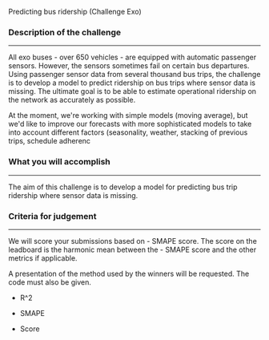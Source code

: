 Predicting bus ridership (Challenge Exo)

### Description of the challenge

---

All exo buses - over 650 vehicles - are equipped with automatic passenger sensors. However, the sensors sometimes fail on certain bus departures. Using passenger sensor data from several thousand bus trips, the challenge is to develop a model to predict ridership on bus trips where sensor data is missing. The ultimate goal is to be able to estimate operational ridership on the network as accurately as possible.

At the moment, we're working with simple models (moving average), but we'd like to improve our forecasts with more sophisticated models to take into account different factors (seasonality, weather, stacking of previous trips, schedule adherenc

### What you will accomplish

---

The aim of this challenge is to develop a model for predicting bus trip ridership where sensor data is missing.

### Criteria for judgement

---

We will score your submissions based on - SMAPE score. The score on the leadboard is the harmonic mean between the - SMAPE score and the other metrics if applicable.

A presentation of the method used by the winners will be requested. The code must also be given.

- R^2

- SMAPE

- Score
